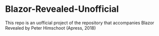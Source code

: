# Blazor-Revealed-Unofficial
This repo is an uofficial project of the repository that accompanies Blazor Revealed by Peter Himschoot (Apress, 2018)
